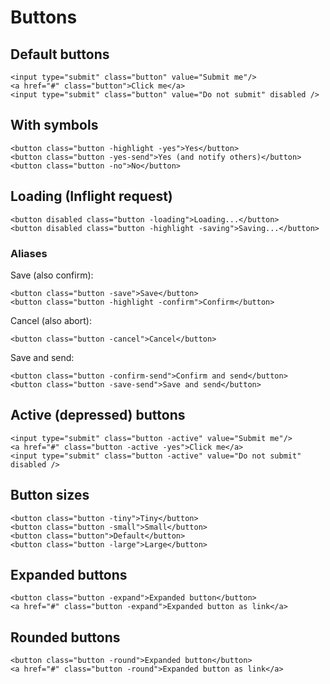 # Buttons

## Default buttons

```
<input type="submit" class="button" value="Submit me"/>
<a href="#" class="button">Click me</a>
<input type="submit" class="button" value="Do not submit" disabled />

```

## With symbols

```
<button class="button -highlight -yes">Yes</button>
<button class="button -yes-send">Yes (and notify others)</button>
<button class="button -no">No</button>
```

## Loading (Inflight request)

```
<button disabled class="button -loading">Loading...</button>
<button disabled class="button -highlight -saving">Saving...</button>
```

### Aliases

Save (also confirm):

```
<button class="button -save">Save</button>
<button class="button -highlight -confirm">Confirm</button>
```

Cancel (also abort):

```
<button class="button -cancel">Cancel</button>
```

Save and send:

```
<button class="button -confirm-send">Confirm and send</button>
<button class="button -save-send">Save and send</button>
```

## Active (depressed) buttons

```
<input type="submit" class="button -active" value="Submit me"/>
<a href="#" class="button -active -yes">Click me</a>
<input type="submit" class="button -active" value="Do not submit" disabled />
```

## Button sizes

```
<button class="button -tiny">Tiny</button>
<button class="button -small">Small</button>
<button class="button">Default</button>
<button class="button -large">Large</button>
```

## Expanded buttons

```
<button class="button -expand">Expanded button</button>
<a href="#" class="button -expand">Expanded button as link</a>
```

## Rounded buttons

```
<button class="button -round">Expanded button</button>
<a href="#" class="button -round">Expanded button as link</a>
```
